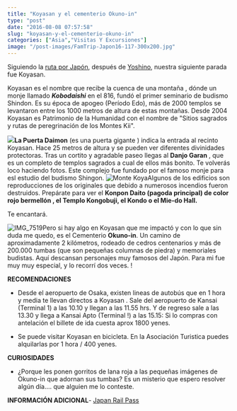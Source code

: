 ```yaml
---
title: "Koyasan y el cementerio Okuno-in"
type: "post"
date: "2016-08-08 07:57:58"
slug: "koyasan-y-el-cementerio-okuno-in"
categories: ["Asia","Visitas Y Excursiones"]
image: "/post-images/FamTrip-Japon16-117-300x200.jpg"
---
```


Siguiendo la [ruta por Japón](http://www.missviajes.com/la-ruta-kumano-perdida-en-japon/), después de [Yoshino](http://www.missviajes.com/parque-nacional-de-yoshino-escapada-de-2-dias/), nuestra siguiente parada fue Koyasan.

Koyasan es el nombre que recibe la cuenca de una montaña , dónde un monje llamado ***Kobodaishi*** en el 816, fundó el primer seminario de budismo Shindon. Es su época de apogeo (Período Edo), más de 2000 templos se levantaron entre los 1000 metros de altura de estas montañas. Desde 2004 Koyasan es Patrimonio de la Humanidad con el nombre de "Sitios sagrados y rutas de peregrinación de los Montes Kii".



**![](/post-images/FamTrip-Japon16-117-300x200.jpg)La Puerta Daimon** (es una puerta gigante ) indica la entrada al recinto Koyasan. Hace 25 metros de altura y se pueden ver diferentes divinidades protectoras. Tras un cortito y agradable paseo llegas al **Danjo Garan** , que es un completo de templos sagrados a cual de ellos más bonito. Te volverás loco haciendo fotos. Este complejo fue fundado por el famoso monje para esl estudio del budismo Shingon. ![Monte Koya](/post-images/IMG_1044-300x169.jpg)Algunos de los edificios son reproducciones de los originales que debido a numerosos incendios fueron destruidos. Prepárate para ver el **Konpon Daito (pagoda principal) de color rojo bermellón , el Templo Kongobuji, el Kondo o el Mie-do Hall.**

Te encantará.

![IMG_7519](/post-images/IMG_7519-3-300x300.jpg)Pero si hay algo en Koyasan que me impactó y con lo que sin duda me quedo, es el Cementerio **Okuno-in**. Un camino de aproximadamente 2 kilómetros, rodeado de cedros centenarios y más de 200.000 tumbas (que son pequeñas columnas de piedra) y memoriales budistas. Aquí descansan personajes muy famosos del Japón. Para mi fue muy muy especial, y lo recorrí dos veces. !







**RECOMENDACIONES**

- Desde el aeropuerto de Osaka, existen lineas de autobús que en 1 hora y media te llevan directos a Koyasan . Sale del aeropuerto de Kansai (Terminal 1) a las 10.10 y llegan a las 11.55 hrs. Y de regreso sale a las 13.30 y llega a Kansai Apto (Terminal !) a las 15.15: Si lo compras con antelación el billete de ida cuesta aprox 1800 yenes.

- Se puede visitar Koyasan en bicicleta. En la Asociación Turistica puedes alquilarlas por 1 hora / 400 yenes.



**CURIOSIDADES**

- ¿Porque les ponen gorritos de lana roja a las pequeñas imágenes de Okuno-in que adornan sus tumbas? Es un misterio que espero resolver algún día.... que alguien me lo conteste.

**INFORMACIÓN ADICIONAL**- [Japan Rail Pass](https://www.japan-rail-pass.es/japon-en-tren/itinerarios/monte-koya)